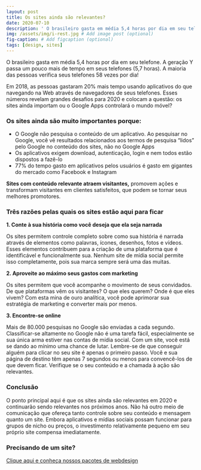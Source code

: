 ```yaml
---
layout: post
title: Os sites ainda são relevantes?
date: 2020-07-10
description: ' O brasileiro gasta em média 5,4 horas por dia em seu telefone. A geração Y passa um pouco mais de tempo em seus telefones (5,7 horas). A maioria das pessoas verifica seus telefones 58 vezes por dia!Em 2019, as pessoas gastaram 20% mais tempo usando aplicativos do que navegando na Web através de navegadores de seus telefones.'
img: /assets/img/i-rest.jpg # Add image post (optional)
fig-caption: # Add figcaption (optional)
tags: [design, sites]
---
```

O brasileiro gasta em média 5,4 horas por dia em seu telefone. A geração Y passa um pouco mais de tempo em seus telefones (5,7 horas). A maioria das pessoas verifica seus telefones 58 vezes por dia!

Em 2018, as pessoas gastaram 20% mais tempo usando aplicativos do que navegando na Web através de navegadores de seus telefones. Esses números revelam grandes desafios para 2020 e colocam a questão: os sites ainda importam ou o Google Apps controlará o mundo móvel?

### Os sites ainda são muito importantes porque:

* O Google não pesquisa o conteúdo de um aplicativo. Ao pesquisar no Google, você vê resultados relacionados aos termos de pesquisa “lidos” pelo Google no conteúdo dos sites, não no Google Apps
* Os aplicativos exigem download, autenticação, login e nem todos estão dispostos a fazê-lo
* 77% do tempo gasto em aplicativos pelos usuários é gasto em gigantes do mercado como Facebook e Instagram

**Sites com conteúdo relevante atraem visitantes,** promovem ações e transformam visitantes em clientes satisfeitos, que podem se tornar seus melhores promotores.

### Três razões pelas quais os sites estão aqui para ficar

**1. Conte à sua história como você deseja que ela seja narrada**

Os sites permitem controle completo sobre como sua história é narrada através de elementos como palavras, ícones, desenhos, fotos e vídeos. Esses elementos contribuem para a criação de uma plataforma que é identificável e funcionalmente sua. Nenhum site de mídia social permite isso completamente, pois sua marca sempre será uma das muitas.

**2. Aproveite ao máximo seus gastos com marketing**

Os sites permitem que você acompanhe o movimento de seus convidados. De que plataformas vêm os visitantes? O que eles querem? Onde é que eles vivem? Com esta mina de ouro analítica, você pode aprimorar sua estratégia de marketing e converter mais por menos.

**3. Encontre-se online**

Mais de 80.000 pesquisas no Google são enviadas a cada segundo. Classificar-se altamente no Google não é uma tarefa fácil, especialmente se sua única arma estiver nas contas de mídia social. Com um site, você está se dando ao mínimo uma chance de lutar. Lembre-se de que conseguir alguém para clicar no seu site é apenas o primeiro passo. Você e sua página de destino têm apenas 7 segundos ou menos para convencê-los de que devem ficar. Verifique se o seu conteúdo e a chamada à ação são relevantes.

### Conclusão

O ponto principal aqui é que os sites ainda são relevantes em 2020 e continuarão sendo relevantes nos próximos anos. Não há outro meio de comunicação que ofereça tanto controle sobre seu conteúdo e mensagem quanto um site. Embora aplicativos e mídias sociais possam funcionar para grupos de nicho ou preços, o investimento relativamente pequeno em seu próprio site compensa imediatamente.

### Precisando de um site?

[Clique aqui e conheça nossos pacotes de webdesign](https://cleandesign.netlify.app/)